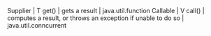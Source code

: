 Supplier<T> | T get() | gets a result | java.util.function
Callable<V> | V call() | computes a result, or throws an exception if unable to do so | java.util.conncurrent
